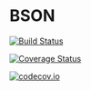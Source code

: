 # BSON

[![Build Status](https://travis-ci.org/MikeInnes/BSON.jl.svg?branch=master)](https://travis-ci.org/MikeInnes/BSON.jl)

[![Coverage Status](https://coveralls.io/repos/MikeInnes/BSON.jl/badge.svg?branch=master&service=github)](https://coveralls.io/github/MikeInnes/BSON.jl?branch=master)

[![codecov.io](http://codecov.io/github/MikeInnes/BSON.jl/coverage.svg?branch=master)](http://codecov.io/github/MikeInnes/BSON.jl?branch=master)
